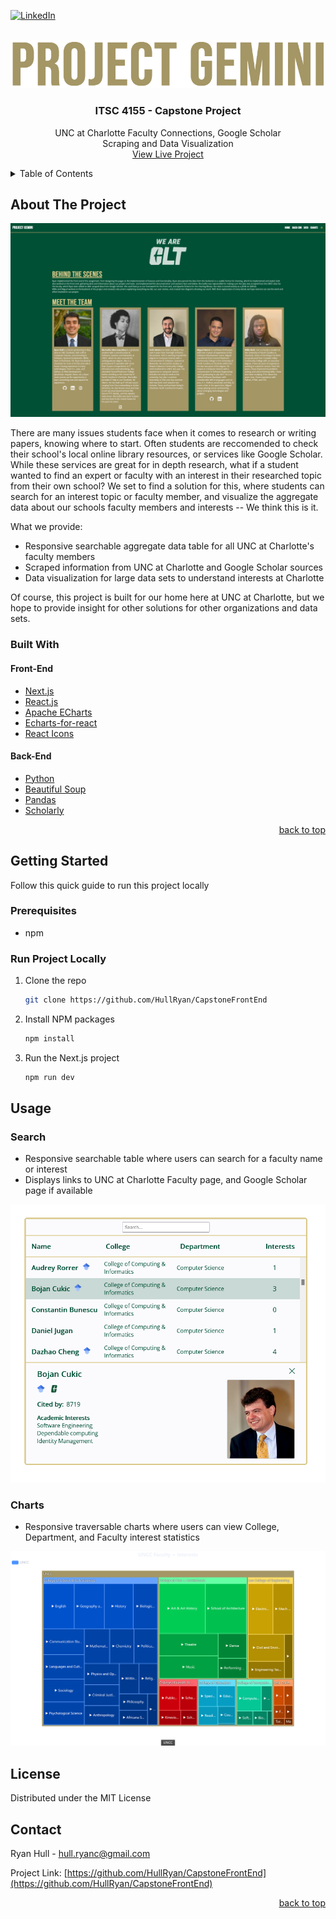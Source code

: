 <div id="top"></div>

<!-- PROJECT SHIELDS -->

[![LinkedIn][linkedin-shield]][linkedin-url]

<!-- PROJECT LOGO -->
<br />
<div align="center">
  <a href="https://github.com/othneildrew/Best-README-Template">
    <img src="public/logos/logo.png" alt="Logo">
  </a>

  <h3 align="center">ITSC 4155 - Capstone Project</h3>

  <p align="center">
    UNC at Charlotte Faculty Connections, Google Scholar
    <br/>
    Scraping and Data Visualization
    <br />
    <a href="https://capstone-front-end-lime.vercel.app/">View Live Project</a>

</div>

<!-- TABLE OF CONTENTS -->
<details>
  <summary>Table of Contents</summary>
  <ol>
    <li>
      <a href="#about-the-project">About The Project</a>
      <ul>
        <li><a href="#built-with">Built With</a></li>
      </ul>
    </li>
    <li>
      <a href="#getting-started">Getting Started</a>
      <ul>
        <li><a href="#prerequisites">Prerequisites</a></li>
        <li><a href="#installation">Installation</a></li>
      </ul>
    </li>
    <li><a href="#usage">Usage</a></li>
    <li><a href="#roadmap">Roadmap</a></li>
    <li><a href="#contributing">Contributing</a></li>
    <li><a href="#license">License</a></li>
    <li><a href="#contact">Contact</a></li>
    <li><a href="#acknowledgments">Acknowledgments</a></li>
  </ol>
</details>

<!-- ABOUT THE PROJECT -->

## About The Project

[![Home Page Screenshot][home-screenshot]](https://capstone-front-end-lime.vercel.app/)

There are many issues students face when it comes to research or writing papers, knowing where to start. Often students are reccomended to check their school's local online library resources, or services like Google Scholar. While these services are great for in depth research, what if a student wanted to find an expert or faculty with an interest in their researched topic from their own school? We set to find a solution for this, where students can search for an interest topic or faculty member, and visualize the aggregate data about our schools faculty members and interests -- We think this is it.

What we provide:

- Responsive searchable aggregate data table for all UNC at Charlotte's faculty members
- Scraped information from UNC at Charlotte and Google Scholar sources
- Data visualization for large data sets to understand interests at Charlotte

Of course, this project is built for our home here at UNC at Charlotte, but we hope to provide insight for other solutions for other organizations and data sets.

### Built With

#### Front-End

- [Next.js](https://nextjs.org/)
- [React.js](https://reactjs.org/)
- [Apache ECharts](https://echarts.apache.org/en/index.html/)
- [Echarts-for-react](https://www.npmjs.com/package/echarts-for-react/)
- [React Icons](https://react-icons.github.io/react-icons/)

#### Back-End

- [Python](https://www.python.org/)
- [Beautiful Soup](https://beautiful-soup-4.readthedocs.io/en/latest/)
- [Pandas](https://pandas.pydata.org/)
- [Scholarly](https://scholarly.readthedocs.io/en/stable/quickstart.html)

<p align="right"><a href="#top">back to top</a></p>

<!-- GETTING STARTED -->

## Getting Started

Follow this quick guide to run this project locally

### Prerequisites

- npm

### Run Project Locally

1. Clone the repo

   ```sh
   git clone https://github.com/HullRyan/CapstoneFrontEnd
   ```

2. Install NPM packages

   ```sh
   npm install
   ```

3. Run the Next.js project

   ```sh
   npm run dev
   ```

<!-- USAGE EXAMPLES -->

## Usage

### Search

- Responsive searchable table where users can search for a faculty name or interest
- Displays links to UNC at Charlotte Faculty page, and Google Scholar page if available

[![Search Page Screenshot][search-screenshot]](https://capstone-front-end-lime.vercel.app/data)

### Charts

- Responsive traversable charts where users can view College, Department, and Faculty interest statistics

[![Charts Page Screenshot][charts-screenshot]](https://capstone-front-end-lime.vercel.app/charts)

<!-- LICENSE -->

## License

Distributed under the MIT License

<!-- CONTACT -->

## Contact

Ryan Hull - hull.ryanc@gmail.com

Project Link: [https://github.com/HullRyan/CapstoneFrontEnd](https://github.com/HullRyan/CapstoneFrontEnd)

<p align="right"><a href="#top">back to top</a></p>

<!-- MARKDOWN LINKS & IMAGES -->
<!-- https://www.markdownguide.org/basic-syntax/#reference-style-links -->

[linkedin-shield]: https://img.shields.io/badge/-LinkedIn-black.svg?style=for-the-badge&logo=linkedin&colorB=555
[linkedin-url]: https://www.linkedin.com/in/ryan-hull-478b64178
[home-screenshot]: public/images/home-screenshot.png
[search-screenshot]: public/images/search-screenshot.png
[charts-screenshot]: public/images/charts-screenshot.png
